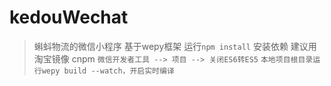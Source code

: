 # kedouWechat
> 蝌蚪物流的微信小程序 基于wepy框架
> 运行`npm install` 安装依赖 建议用淘宝镜像 cnpm
> `微信开发者工具 --> 项目 --> 关闭ES6转ES5`
> `本地项目根目录运行wepy build --watch，开启实时编译`
